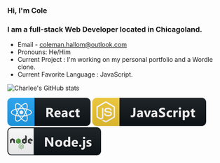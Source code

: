 ### Hi, I'm Cole

### I am a full-stack Web Developer located in Chicagoland. 

- Email - coleman.hallom@outlook.com
- Pronouns: He/Him
- Current Project : I'm working on my personal portfolio and a Wordle clone.
- Current Favorite Language : JavaScript.



![Charlee's GitHub stats](https://github-readme-stats.vercel.app/api?username=CharleeBrown)



![React](https://github.com/MikeCodesDotNET/ColoredBadges/blob/master/svg/dev/frameworks/react.svg)
![js](https://github.com/MikeCodesDotNET/ColoredBadges/blob/master/svg/dev/languages/js.svg)
![nodejs](https://github.com/MikeCodesDotNET/ColoredBadges/blob/master/svg/dev/frameworks/nodejs.svg)
